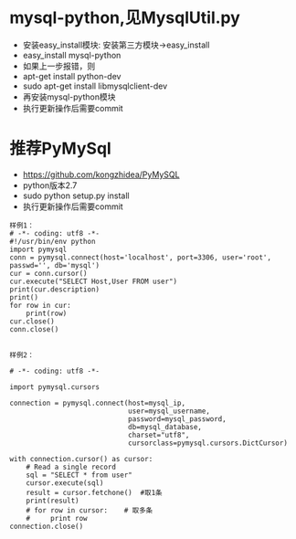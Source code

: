 # mysql-python,见MysqlUtil.py
* 安装easy_install模块:    安装第三方模块->easy_install
* easy_install mysql-python
* 如果上一步报错，则
* apt-get install python-dev   
* sudo apt-get install libmysqlclient-dev
* 再安装mysql-python模块
* 执行更新操作后需要commit


# 推荐PyMySql
* https://github.com/kongzhidea/PyMySQL
* python版本2.7
* sudo python setup.py install
* 执行更新操作后需要commit
```
样例1：
# -*- coding: utf8 -*-
#!/usr/bin/env python
import pymysql
conn = pymysql.connect(host='localhost', port=3306, user='root', passwd='', db='mysql')
cur = conn.cursor()
cur.execute("SELECT Host,User FROM user")
print(cur.description)
print()
for row in cur:
    print(row)
cur.close()
conn.close()


样例2：

# -*- coding: utf8 -*-

import pymysql.cursors

connection = pymysql.connect(host=mysql_ip,
                             user=mysql_username,
                             password=mysql_password,
                             db=mysql_database,
                             charset="utf8",
                             cursorclass=pymysql.cursors.DictCursor)

with connection.cursor() as cursor:
    # Read a single record
    sql = "SELECT * from user"
    cursor.execute(sql)
    result = cursor.fetchone()  #取1条
    print(result)
    # for row in cursor:    # 取多条
    #     print row
connection.close()

```
